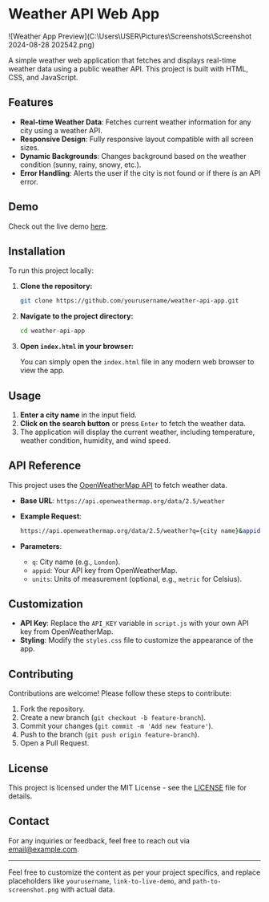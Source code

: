
# Weather API Web App

![Weather App Preview](C:\Users\USER\Pictures\Screenshots\Screenshot 2024-08-28 202542.png)

A simple weather web application that fetches and displays real-time weather data using a public weather API. This project is built with HTML, CSS, and JavaScript.

## Features

- **Real-time Weather Data**: Fetches current weather information for any city using a weather API.
- **Responsive Design**: Fully responsive layout compatible with all screen sizes.
- **Dynamic Backgrounds**: Changes background based on the weather condition (sunny, rainy, snowy, etc.).
- **Error Handling**: Alerts the user if the city is not found or if there is an API error.

## Demo

Check out the live demo [here](link-to-live-demo).

## Installation

To run this project locally:

1. **Clone the repository:**

   ```bash
   git clone https://github.com/yourusername/weather-api-app.git
   ```

2. **Navigate to the project directory:**

   ```bash
   cd weather-api-app
   ```

3. **Open `index.html` in your browser:**

   You can simply open the `index.html` file in any modern web browser to view the app.

## Usage

1. **Enter a city name** in the input field.
2. **Click on the search button** or press `Enter` to fetch the weather data.
3. The application will display the current weather, including temperature, weather condition, humidity, and wind speed.

## API Reference

This project uses the [OpenWeatherMap API](https://openweathermap.org/api) to fetch weather data.

- **Base URL**: `https://api.openweathermap.org/data/2.5/weather`
- **Example Request**:

  ```bash
  https://api.openweathermap.org/data/2.5/weather?q={city name}&appid={API key}&units=metric
  ```

- **Parameters**:
  - `q`: City name (e.g., `London`).
  - `appid`: Your API key from OpenWeatherMap.
  - `units`: Units of measurement (optional, e.g., `metric` for Celsius).

## Customization

- **API Key**: Replace the `API_KEY` variable in `script.js` with your own API key from OpenWeatherMap.
- **Styling**: Modify the `styles.css` file to customize the appearance of the app.

## Contributing

Contributions are welcome! Please follow these steps to contribute:

1. Fork the repository.
2. Create a new branch (`git checkout -b feature-branch`).
3. Commit your changes (`git commit -m 'Add new feature'`).
4. Push to the branch (`git push origin feature-branch`).
5. Open a Pull Request.

## License

This project is licensed under the MIT License - see the [LICENSE](LICENSE) file for details.

## Contact

For any inquiries or feedback, feel free to reach out via [email@example.com](mailto:email@example.com).

---

Feel free to customize the content as per your project specifics, and replace placeholders like `yourusername`, `link-to-live-demo`, and `path-to-screenshot.png` with actual data.
